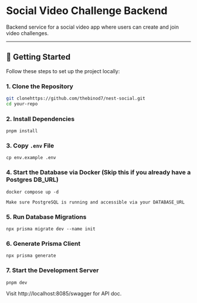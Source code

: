 # Social Video Challenge Backend

Backend service for a social video app where users can create and join video challenges.

---

## 🚀 Getting Started

Follow these steps to set up the project locally:

### 1. Clone the Repository

```bash
git clonehttps://github.com/thebinod7/nest-social.git
cd your-repo
```

### 2. Install Dependencies

```
pnpm install
```

### 3. Copy `.env` File

```
cp env.example .env
```

### 4. Start the Database via Docker (Skip this if you already have a Postgres DB_URL)

```
docker compose up -d
```

`Make sure PostgreSQL is running and accessible via your DATABASE_URL`

### 5. Run Database Migrations

```
npx prisma migrate dev --name init
```

### 6. Generate Prisma Client

```
npx prisma generate
```

### 7. Start the Development Server

```
pnpm dev
```

Visit http://localhost:8085/swagger for API doc.
